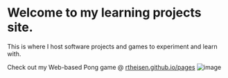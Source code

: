 # Welcome to my learning projects site.

This is where I host software projects and games to experiment and learn with. 

Check out my Web-based Pong game @ [rtheisen.github.io/pages](https://rftheisen.github.io/pong/)
![image](https://github.com/rftheisen/rftheisen.github.io/assets/52935050/a68c0f0e-0fe4-49c8-b990-10af5bd87580)

